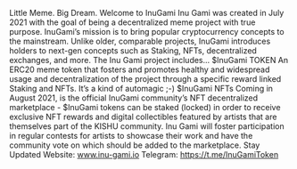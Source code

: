 Little Meme. Big Dream. Welcome to InuGami
Inu Gami was created in July 2021 with the goal of being a decentralized meme project with true purpose.
InuGami’s mission is to bring popular cryptocurrency concepts to the mainstream. Unlike older, comparable projects, InuGami introduces holders to next-gen concepts such as Staking, NFTs, decentralized exchanges, and more.
The Inu Gami project includes...
$InuGami TOKEN
An ERC20 meme token that fosters and promotes healthy and widespread usage and decentralization of the project through a
specific reward linked Staking and NFTs.
It’s a kind of automagic ;-)
$InuGami NFTs
Coming in August 2021, is the official InuGami
community’s NFT decentralized
marketplace - $InuGami tokens can be staked (locked) in order to receive exclusive NFT rewards and digital collectibles featured by artists that are themselves part of the KISHU community.
Inu Gami will foster participation in regular contests for artists to showcase their work and have the community vote on which should be added to the marketplace.
Stay Updated
Website: www.inu-gami.io
Telegram: https://t.me/InuGamiToken
